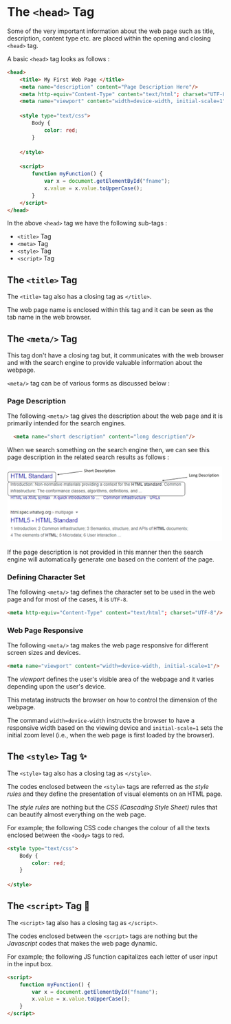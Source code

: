 # The `<head>` Tag

Some of the very important information about the web page such as title, description, content type etc. are placed within the opening and closing `<head>` tag.

A basic `<head>` tag looks as follows :

```HTML
<head>
    <title> My First Web Page </title>
    <meta name="description" content="Page Description Here"/>
    <meta http-equiv="Content-Type" content="text/html"; charset="UTF-8"/>
    <meta name="viewport" content="width=device-width, initial-scale=1"/>

    <style type="text/css">
        Body {
            color: red;
        }

    </style>

    <script>
        function myFunction() {
            var x = document.getElementById("fname");
            x.value = x.value.toUpperCase();
        }
    </script>
</head>
```

In the above `<head>` tag we have the following sub-tags :

- `<title>` Tag
- `<meta>` Tag
- `<style>` Tag
- `<script>` Tag

## The `<title>` Tag

The `<title>` tag also has a closing tag as `</title>`.

The web page name is enclosed within this tag and it can be seen as the tab name in the web browser.

## The `<meta/>` Tag

This tag don't have a closing tag but, it communicates with the web browser and with the search engine to provide valuable information about the webpage.

`<meta/>` tag can be of various forms as discussed below :

### Page Description

The following `<meta/>` tag gives the description about the web page and it is primarily intended for the search engines.

```HTML
  <meta name="short description" content="long description"/>
```

When we search something on the search engine then, we can see this page description in the related search results as follows :

<img src="..\Images\meta_name_tag.jpg" width="500">

If the page description is not provided in this manner then the search engine will automatically generate one based on the content of the page.

### Defining Character Set

The following `<meta/>` tag defines the character set to be used in the web page and for most of the cases, it is `UTF-8`.

```HTML
<meta http-equiv="Content-Type" content="text/html"; charset="UTF-8"/>
```
### Web Page Responsive

The following `<meta/>` tag makes the web page responsive for different screen sizes and devices.

```HTML
<meta name="viewport" content="width=device-width, initial-scale=1"/>
```
The *viewport* defines the user's visible area of the webpage and it varies depending upon the user's device.

This metatag instructs the browser on how to control the dimension of the webpage.

The command `width=device-width` instructs the browser to have a responsive width based on the viewing device and `initial-scale=1` sets the initial zoom level (i.e., when the web page is first loaded by the browser).

## The `<style>` Tag ✨

The `<style>` tag also has a closing tag as `</style>`.

The codes enclosed between the `<style>` tags are referred as the *style rules* and they define the presentation of visual elements on an HTML page.

The *style rules* are nothing but the *CSS (Cascading Style Sheet)* rules that can beautify almost everything on the web page.

For example; the following CSS code changes the colour of all the texts enclosed between the `<body>` tags to red.

```HTML
<style type="text/css">
    Body {
        color: red;
    }

</style>
```

## The `<script>` Tag 📜

The `<script>` tag also has a closing tag as `</script>`.

The codes enclosed between the `<script>` tags are nothing but the *Javascript* codes that makes the web page dynamic.

For example; the following JS function capitalizes each letter of user input in the input box.


```HTML
<script>
    function myFunction() {
        var x = document.getElementById("fname");
        x.value = x.value.toUpperCase();
    }
</script>
```
